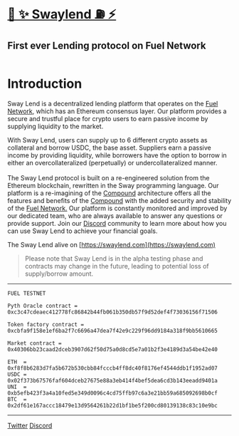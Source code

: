 # [🌴 ✨ Swaylend ⛽️ ⚡️](https://swaylend.com/)
## First ever Lending protocol on Fuel Network 

<figure><img src="https://static.tildacdn.com/tild3165-3835-4163-b062-666230613733/Tilda_badge_1200x630.jpg" alt=""><figcaption></figcaption></figure>

# Introduction

Sway Lend is a decentralized lending platform that operates on the [Fuel Network](https://fuel.network), which has an Ethereum consensus layer. Our platform provides a secure and trustful place for crypto users to earn passive income by supplying liquidity to the market.

With Sway Lend, users can supply up to 6 different crypto assets as collateral and borrow USDC, the base asset. Suppliers earn a passive income by providing liquidity, while borrowers have the option to borrow in either an overcollateralized (perpetually) or undercollateralized manner. \
\
The Sway Lend protocol is built on a re-engineered solution from the Ethereum blockchain, rewritten in the Sway programming language. Our platform is a re-imagining of the [Compound](https://compound.finance/) architecture offers all the features and benefits of the [Compound](https://compound.finance/) with the added security and stability of the [Fuel Network.](https://fuel.network) Our platform is constantly monitored and improved by our dedicated team, who are always available to answer any questions or provide support. Join our [Discord](https://discord.gg/Fwpqpk6vDB) community to learn more about how you can use Sway Lend to achieve your financial goals.

The Sway Lend alive on [https://swaylend.com](https://swaylend.com)


>Please note that Sway Lend is in the alpha testing phase and contracts may change in the future, leading to potential loss of supply/borrow amount.
---

```                                                            
FUEL TESTNET

Pyth Oracle contract = 0xc3c47cdeaec412778fc86842b44fb061b350db57f9d52def4f73036156f71506

Token factory contract = 0xcbfa9f158e1ef6ba2f7c6696a47dea7f42e9c229f96dd9184a318f9bb5610665

Market contract = 0x40306bb23caad2dceb3907d62f50d75a0d8cd5e7a01b2f3e4189d3a54be42e40

ETH  = 0xf8f8b6283d7fa5b672b530cbb84fcccb4ff8dc40f8176ef4544ddb1f1952ad07
USDC = 0x02f373b67576faf604dceb27675e88a3eb414f4bef5dea6cd3b143eeadd9401a
UNI  = 0xb5efb423f3a4a10fed5e349d0096c4cd75ffb97c6a3e21bb59a685092698b0cf
BTC  = 0x2df61e167accc18479e13d9564261b22d1bf1be5f200cd80139138c83c10e9bc
```

---
[Twitter](https://twitter.com/swaylend)
[Discord](https://discord.gg/YT9kv2PF)
